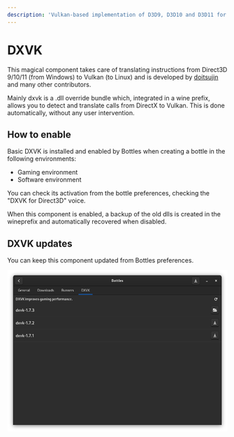```yaml
---
description: 'Vulkan-based implementation of D3D9, D3D10 and D3D11 for Wine.'
---
```


# DXVK

This magical component takes care of translating instructions from Direct3D 9/10/11 \(from Windows\) to Vulkan \(to Linux\) and is developed by [doitsujin](https://github.com/doitsujin/dxvk) and many other contributors.

Mainly dxvk is a .dll override bundle which, integrated in a wine prefix, allows you to detect and translate calls from DirectX to Vulkan. This is done automatically, without any user intervention.

## How to enable

Basic DXVK is installed and enabled by Bottles when creating a bottle in the following environments:

* Gaming environment
* Software environment

You can check its activation from the bottle preferences, checking the "DXVK for Direct3D" voice.

When this component is enabled, a backup of the old dlls is created in the wineprefix and automatically recovered when disabled.

## DXVK updates

You can keep this component updated from Bottles preferences.

![](../.gitbook/assets/screenshot-from-2021-01-05-19-30-20.png)

